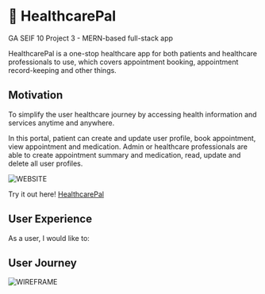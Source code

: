 # :hospital: HealthcarePal
GA SEIF 10 Project 3 - MERN-based full-stack app

HealthcarePal is a one-stop healthcare app for both patients and healthcare professionals to use, which covers appointment booking, appointment record-keeping and other things. 

## Motivation
To simplify the user healthcare journey by accessing health information and services anytime and anywhere.

In this portal, patient can create and update user profile, book appointment, view appointment and medication. Admin or healthcare professionals are able to create appointment summary and medication, read, update and delete all user profiles.

![WEBSITE](website.png)

Try it out here!  [HealthcarePal](https://healthcarepal.cyclic.app/)

## User Experience
As a user, I would like to:

## User Journey
![WIREFRAME](wireframe.png)
